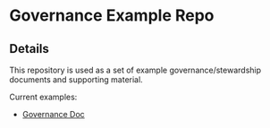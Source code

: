 # Governance Example Repo

## Details

This repository is used as a set of example governance/stewardship documents and supporting material. 

Current examples:

* [Governance Doc](./example_governance_doc)